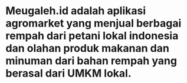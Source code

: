 # Meugaleh.id adalah aplikasi agromarket yang menjual berbagai rempah dari petani lokal indonesia dan olahan produk makanan dan minuman dari bahan rempah yang berasal dari UMKM lokal.
